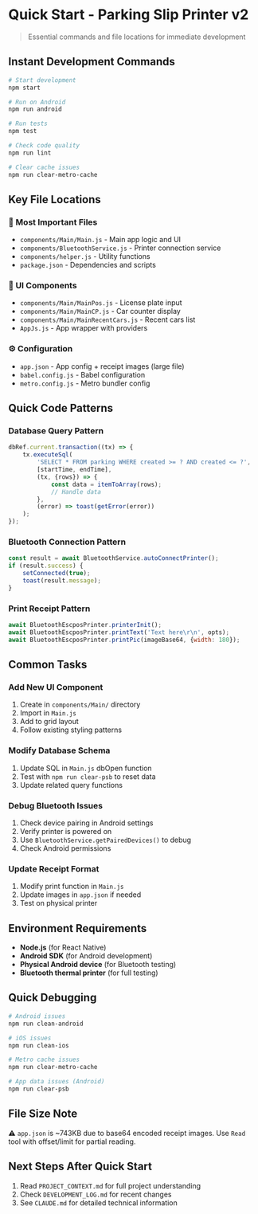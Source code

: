 # Quick Start - Parking Slip Printer v2

> Essential commands and file locations for immediate development

## Instant Development Commands

```bash
# Start development
npm start

# Run on Android
npm run android

# Run tests
npm test

# Check code quality
npm run lint

# Clear cache issues
npm run clear-metro-cache
```

## Key File Locations

### 🎯 Most Important Files
- `components/Main/Main.js` - Main app logic and UI
- `components/BluetoothService.js` - Printer connection service
- `components/helper.js` - Utility functions
- `package.json` - Dependencies and scripts

### 📱 UI Components
- `components/Main/MainPos.js` - License plate input
- `components/Main/MainCP.js` - Car counter display
- `components/Main/MainRecentCars.js` - Recent cars list
- `AppJs.js` - App wrapper with providers

### ⚙️ Configuration
- `app.json` - App config + receipt images (large file)
- `babel.config.js` - Babel configuration
- `metro.config.js` - Metro bundler config

## Quick Code Patterns

### Database Query Pattern
```javascript
dbRef.current.transaction((tx) => {
    tx.executeSql(
        'SELECT * FROM parking WHERE created >= ? AND created <= ?',
        [startTime, endTime],
        (tx, {rows}) => {
            const data = itemToArray(rows);
            // Handle data
        },
        (error) => toast(getError(error))
    );
});
```

### Bluetooth Connection Pattern
```javascript
const result = await BluetoothService.autoConnectPrinter();
if (result.success) {
    setConnected(true);
    toast(result.message);
}
```

### Print Receipt Pattern
```javascript
await BluetoothEscposPrinter.printerInit();
await BluetoothEscposPrinter.printText('Text here\r\n', opts);
await BluetoothEscposPrinter.printPic(imageBase64, {width: 180});
```

## Common Tasks

### Add New UI Component
1. Create in `components/Main/` directory
2. Import in `Main.js`
3. Add to grid layout
4. Follow existing styling patterns

### Modify Database Schema
1. Update SQL in `Main.js` dbOpen function
2. Test with `npm run clear-psb` to reset data
3. Update related query functions

### Debug Bluetooth Issues
1. Check device pairing in Android settings
2. Verify printer is powered on
3. Use `BluetoothService.getPairedDevices()` to debug
4. Check Android permissions

### Update Receipt Format
1. Modify print function in `Main.js`
2. Update images in `app.json` if needed
3. Test on physical printer

## Environment Requirements
- **Node.js** (for React Native)
- **Android SDK** (for Android development)
- **Physical Android device** (for Bluetooth testing)
- **Bluetooth thermal printer** (for full testing)

## Quick Debugging
```bash
# Android issues
npm run clean-android

# iOS issues  
npm run clean-ios

# Metro cache issues
npm run clear-metro-cache

# App data issues (Android)
npm run clear-psb
```

## File Size Note
⚠️ `app.json` is ~743KB due to base64 encoded receipt images. Use `Read` tool with offset/limit for partial reading.

## Next Steps After Quick Start
1. Read `PROJECT_CONTEXT.md` for full project understanding
2. Check `DEVELOPMENT_LOG.md` for recent changes
3. See `CLAUDE.md` for detailed technical information